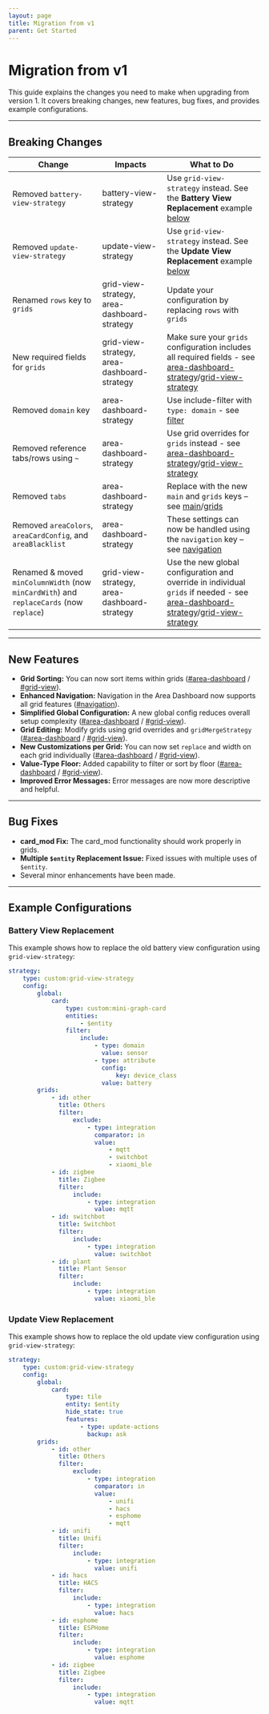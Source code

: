 ```yaml
---
layout: page
title: Migration from v1
parent: Get Started
---
```


# Migration from v1

This guide explains the changes you need to make when upgrading from version 1. It covers breaking changes, new features, bug fixes, and provides
example configurations.

---

## Breaking Changes

| **Change**                                                                              | **Impacts**                                 | **What to Do**                                                                                                                                                                                                                                  |
| --------------------------------------------------------------------------------------- | ------------------------------------------- | ----------------------------------------------------------------------------------------------------------------------------------------------------------------------------------------------------------------------------------------------- |
| Removed `battery-view-strategy`                                                         | battery-view-strategy                       | Use `grid-view-strategy` instead. See the **Battery View Replacement** example [below](#battery-view-replacement)                                                                                                                               |
| Removed `update-view-strategy`                                                          | update-view-strategy                        | Use `grid-view-strategy` instead. See the **Update View Replacement** example [below](#update-view-replacement)                                                                                                                                 |
| Renamed `rows` key to `grids`                                                           | grid-view-strategy, area-dashboard-strategy | Update your configuration by replacing `rows` with `grids`                                                                                                                                                                                      |
| New required fields for `grids`                                                         | grid-view-strategy, area-dashboard-strategy | Make sure your `grids` configuration includes all required fields - see [area-dashboard-strategy]({{site.baseurl}}/dashboard/area/configuration.html#grid)/[grid-view-strategy]({{site.baseurl}}/view/grid/configuration.html#grid)             |
| Removed `domain` key                                                                    | area-dashboard-strategy                     | Use include-filter with `type: domain` - see [filter]({{site.baseurl}}/dashboard/area/configuration.html#filter)                                                                                                                                |
| Removed reference tabs/rows using `~`                                                   | area-dashboard-strategy                     | Use grid overrides for `grids` instead - see [area-dashboard-strategy]({{site.baseurl}}/dashboard/area/configuration.html#grid-overrides)/[grid-view-strategy]({{site.baseurl}}/view/grid/configuration.html#grid-overrides)                    |
| Removed `tabs`                                                                          | area-dashboard-strategy                     | Replace with the new `main` and `grids` keys – see [main]({{site.baseurl}}/dashboard/area/configuration.md#main)/[grids]({{site.baseurl}}/dashboard/area/configuration.md#grids)                                                                |
| Removed `areaColors`, `areaCardConfig`, and `areaBlacklist`                             | area-dashboard-strategy                     | These settings can now be handled using the `navigation` key – see [navigation]({{site.baseurl}}/dashboard/area/configuration.html#navigation)                                                                                                  |
| Renamed & moved `minColumnWidth` (now `minCardWith`) and `replaceCards` (now `replace`) | grid-view-strategy, area-dashboard-strategy | Use the new global configuration and override in individual `grids` if needed - see [area-dashboard-strategy]({{site.baseurl}}/dashboard/area/configuration.html#grid)/[grid-view-strategy]({{site.baseurl}}/view/grid/configuration.html#grid) |

---

## New Features

- **Grid Sorting:** You can now sort items within grids ([#area-dashboard](#area-dashboard) / [#grid-view](#grid-view)).
- **Enhanced Navigation:** Navigation in the Area Dashboard now supports all grid features ([#navigation](#navigation)).
- **Simplified Global Configuration:** A new global config reduces overall setup complexity ([#area-dashboard](#area-dashboard) /
  [#grid-view](#grid-view)).
- **Grid Editing:** Modify grids using grid overrides and `gridMergeStrategy` ([#area-dashboard](#area-dashboard) / [#grid-view](#grid-view)).
- **New Customizations per Grid:** You can now set `replace` and width on each grid individually ([#area-dashboard](#area-dashboard) /
  [#grid-view](#grid-view)).
- **Value-Type Floor:** Added capability to filter or sort by floor ([#area-dashboard](#area-dashboard) / [#grid-view](#grid-view)).
- **Improved Error Messages:** Error messages are now more descriptive and helpful.

---

## Bug Fixes

- **card_mod Fix:** The card_mod functionality should work properly in grids.
- **Multiple `$entity` Replacement Issue:** Fixed issues with multiple uses of `$entity`.
- Several minor enhancements have been made.

---

## Example Configurations

### Battery View Replacement

This example shows how to replace the old battery view configuration using `grid-view-strategy`:

```yaml
strategy:
    type: custom:grid-view-strategy
    config:
        global:
            card:
                type: custom:mini-graph-card
                entities:
                    - $entity
                filter:
                    include:
                        - type: domain
                          value: sensor
                        - type: attribute
                          config:
                              key: device_class
                          value: battery
        grids:
            - id: other
              title: Others
              filter:
                  exclude:
                      - type: integration
                        comparator: in
                        value:
                            - mqtt
                            - switchbot
                            - xiaomi_ble
            - id: zigbee
              title: Zigbee
              filter:
                  include:
                      - type: integration
                        value: mqtt
            - id: switchbot
              title: Switchbot
              filter:
                  include:
                      - type: integration
                        value: switchbot
            - id: plant
              title: Plant Sensor
              filter:
                  include:
                      - type: integration
                        value: xiaomi_ble
```

### Update View Replacement

This example shows how to replace the old update view configuration using `grid-view-strategy`:

```yaml
strategy:
    type: custom:grid-view-strategy
    config:
        global:
            card:
                type: tile
                entity: $entity
                hide_state: true
                features:
                    - type: update-actions
                      backup: ask
        grids:
            - id: other
              title: Others
              filter:
                  exclude:
                      - type: integration
                        comparator: in
                        value:
                            - unifi
                            - hacs
                            - esphome
                            - mqtt
            - id: unifi
              title: Unifi
              filter:
                  include:
                      - type: integration
                        value: unifi
            - id: hacs
              title: HACS
              filter:
                  include:
                      - type: integration
                        value: hacs
            - id: esphome
              title: ESPHome
              filter:
                  include:
                      - type: integration
                        value: esphome
            - id: zigbee
              title: Zigbee
              filter:
                  include:
                      - type: integration
                        value: mqtt
```
